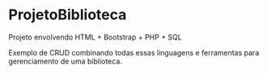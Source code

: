 # ProjetoBiblioteca

Projeto envolvendo HTML + Bootstrap + PHP + SQL

Exemplo de CRUD combinando todas essas linguagens e ferramentas para gerenciamento de uma biblioteca.
